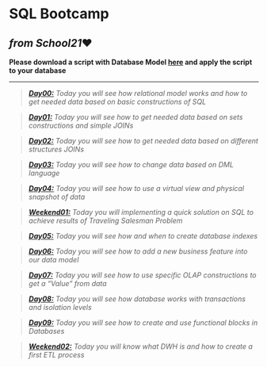 # SQL Bootcamp
## ___from School21___:heart: 

__Please download a script with Database Model [here](https://github.com/MaksimovSanan/PostgreSQL/blob/main/model.sql) and apply the script to your database__
___
> [___Day00:___](https://github.com/MaksimovSanan/PostgreSQL/tree/main/Day00)
    _Today you will see how relational model works and how to get needed data based on basic   constructions of  SQL_

> [___Day01:___](https://github.com/MaksimovSanan/PostgreSQL/tree/main/Day01)
  _Today you will see how to get needed data based on sets constructions and simple JOINs_

> [___Day02:___](https://github.com/MaksimovSanan/PostgreSQL/tree/main/Day02)
  _Today you will see how to get needed data based on different structures JOINs_

> [___Day03:___](https://github.com/MaksimovSanan/PostgreSQL/tree/main/Day03)
  _Today you will see how to change data based on DML language_

> [___Day04:___](https://github.com/MaksimovSanan/PostgreSQL/tree/main/Day04)
  _Today you will see how to use a virtual view and physical snapshot of data_

> [___Weekend01:___](https://github.com/MaksimovSanan/PostgreSQL/tree/main/Weekend01)
  _Today you will implementing a quick solution on SQL to achieve results of Traveling Salesman Problem_

> [___Day05:___](https://github.com/MaksimovSanan/PostgreSQL/tree/main/Day05)
  _Today you will see how and when to create database indexes_

> [___Day06:___](https://github.com/MaksimovSanan/PostgreSQL/tree/main/Day06)
  _Today you will see how to add a new business feature into our data model_

> [___Day07:___](https://github.com/MaksimovSanan/PostgreSQL/tree/main/Day07)
  _Today you will see how to use specific OLAP constructions to get a “Value” from data_

> [___Day08:___](https://github.com/MaksimovSanan/PostgreSQL/tree/main/Day08)
  _Today you will see how database works with transactions and isolation levels_

> [___Day09:___](https://github.com/MaksimovSanan/PostgreSQL/tree/main/Day09)
  _Today you will see how to create and use functional blocks in Databases_

> [___Weekend02:___](https://github.com/MaksimovSanan/PostgreSQL/tree/main/Weekend02)
  _Today you will know what DWH is and how to create a first ETL process_